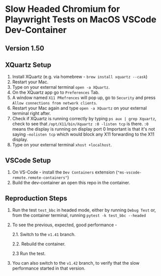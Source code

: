 # Slow Headed Chromium for Playwright Tests on MacOS VSCode Dev-Container

## Version 1.50

## XQuartz Setup

1. Install XQuartz (e.g. via homebrew - `brew install xquartz --cask`)
2. Restart your Mac.
3. Type on your external terminal `open -a XQuartz`.
4. On the XQuartz app go to `Preferences` Tab.
5. A window named `X11 PRefrences` will pop up, go to `Security` and press `Allow connections from network clients`.
6. Restart your Mac again and type `open -a XQuartz` on your external terminal right after.
7. Check if XQuartz is running correctly by typing `ps aux | grep Xquartz`, check to see that `/opt/X11/bin/Xquartz :0 -listen tcp` is there.
`:0` means the display is running on display port 0 Important is that it's not saying `–nolisten tcp` which would block any X11 forwarding to the X11 display.
8. Type on your external terminal `xhost +localhost`.


## VSCode Setup

1. On VS-Code - install the `Dev Containers` extension  (`"ms-vscode-remote.remote-containers"`)
2. Build the dev-container an open this repo in the container.


## Reproduction Steps

1.  Run the test `test_bbc` in headed mode, either by running `Debug Test` or, from the container terminal, running `pytest -k test_bbc --headed`
2.  To see the previous, expected, good performance -

    2.1. Switch to the `v1.41` branch.

    2.2. Rebuild the container.

    2.3 Run the test.

3. You can also switch to the `v1.42` branch, to verify that the slow performance started in that version.
